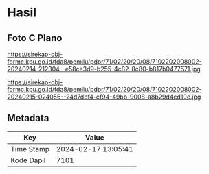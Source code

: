 # Hasil

## Foto C Plano

https://sirekap-obj-formc.kpu.go.id/fda8/pemilu/pdpr/71/02/20/20/08/7102202008002-20240214-212304--e58ce3d9-b255-4c82-8c80-b817b0477571.jpg

https://sirekap-obj-formc.kpu.go.id/fda8/pemilu/pdpr/71/02/20/20/08/7102202008002-20240215-024056--24d7dbf4-cf94-49bb-9008-a8b29d4cd10e.jpg


## Metadata

| Key        | Value               |
| ---------- | ------------------- |
| Time Stamp | 2024-02-17 13:05:41 |
| Kode Dapil | 7101                |



